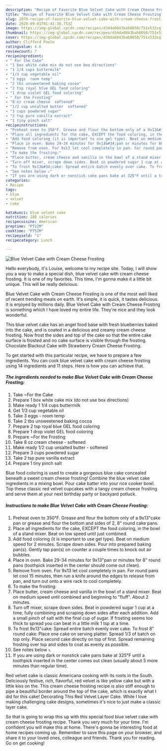```yaml
---
description: "Recipe of Favorite Blue Velvet Cake with Cream Cheese Frosting"
title: "Recipe of Favorite Blue Velvet Cake with Cream Cheese Frosting"
slug: 2070-recipe-of-favorite-blue-velvet-cake-with-cream-cheese-frosting
date: 2020-09-01T01:42:38.753Z
image: https://img-global.cpcdn.com/recipes/d34da8043bab8050/751x532cq70/blue-velvet-cake-with-cream-cheese-frosting-recipe-main-photo.jpg
thumbnail: https://img-global.cpcdn.com/recipes/d34da8043bab8050/751x532cq70/blue-velvet-cake-with-cream-cheese-frosting-recipe-main-photo.jpg
cover: https://img-global.cpcdn.com/recipes/d34da8043bab8050/751x532cq70/blue-velvet-cake-with-cream-cheese-frosting-recipe-main-photo.jpg
author: Clifford Poole
ratingvalue: 4.6
reviewcount: 7
recipeingredient:
- " For the Cake"
- "1 box white cake mix do not use box directions"
- "1 1/4 cups buttermilk"
- "1/3 cup vegetable oil"
- "3 eggs  room temp"
- "2 tbs unsweetened baking cocoa"
- "2 tsp royal blue GEL food coloring"
- "1 drop violet GEL food coloring"
- " For the Frosting"
- "8 oz cream cheese  softened"
- "1/2 cup unsalted butter  softened"
- "3 cups powdered sugar"
- "2 tsp pure vanilla extract"
- "1 tiny pinch salt"
recipeinstructions:
- "Preheat oven to 350°F. Grease and flour the bottom only of a 9x13&#34;cake pan or grease and flour the bottom and sides of 2, 8&#34; round cake pans."
- "Place all ingredients for the cake, EXCEPT the food coloring, in the bowl of a stand mixer. Beat on low speed until just combined."
- "Add food coloring (it is important to use gel type). Beat on medium speed for 2 minutes. Scrape down sides. Pour into prepared baking pan(s). Gently tap pan(s) on counter a couple times to knock out air bubbles."
- "Place in oven. Bake 29-34 minutes for 9x13&#34;pan or minutes for 8&#34; round pans (toothpick inserted in the center should come out clean)."
- "Remove from oven. For 9x13 let cool completely in pan. For round pans let cool 15 minutes, then run a knife around the edges to release from pan, and turn out onto a wire rack to cool completely."
- "To make the frosting:"
- "Place butter, cream cheese and vanilla in the bowl of a stand mixer. Beat on medium speed until combined and beginning to &#34;fluff&#34;. About 2 minutes."
- "Turn off mixer, scrape down sides. Beat in powdered sugar 1 cup at a time, fully combining and scraping down sides after each addition. Add a small pinch of salt with the final cup of sugar. If frosting seems too thick to spread you can beat in a little milk 1 tsp at a time."
- "To frost 9x13&#34;cake: Spread entire batch evenly over cake. To frost 8&#34; round cake: Place one cake on serving platter. Spread 1/3 of batch on top only. Place second cake directly on top of first. Spread remaining frosting over top and sides to coat as evenly as possible."
- "See notes below ⤵"
- "If you are using dark or nonstick cake pans bake at 325°F until a toothpick inserted in the center comes out clean (usually about 5 more minutes than regular time)."
categories:
- Recipe
tags:
- blue
- velvet
- cake

katakunci: blue velvet cake 
nutrition: 288 calories
recipecuisine: American
preptime: "PT22M"
cooktime: "PT52M"
recipeyield: "1"
recipecategory: Lunch

---
```



![Blue Velvet Cake with Cream Cheese Frosting](https://img-global.cpcdn.com/recipes/d34da8043bab8050/751x532cq70/blue-velvet-cake-with-cream-cheese-frosting-recipe-main-photo.jpg)

Hello everybody, it's Louise, welcome to my recipe site. Today, I will show you a way to make a special dish, blue velvet cake with cream cheese frosting. It is one of my favorites. This time, I'm gonna make it a little bit unique. This will be really delicious.

Blue Velvet Cake with Cream Cheese Frosting is one of the most well liked of recent trending meals on earth. It's simple, it is quick, it tastes delicious. It is enjoyed by millions daily. Blue Velvet Cake with Cream Cheese Frosting is something which I have loved my entire life. They're nice and they look wonderful.

This blue velvet cake has an angel food base with fresh blueberries baked into the cake, and is coated in a delicious and creamy cream cheese frosting. Now frost the sides and top of the cake so that the entire cake surface is frosted and no cake surface is visible through the frosting. Chocolate Blackout Cake with Strawberry Cream Cheese Frosting.


To get started with this particular recipe, we have to prepare a few ingredients. You can cook blue velvet cake with cream cheese frosting using 14 ingredients and 11 steps. Here is how you can achieve that.

<!--inarticleads1-->

##### The ingredients needed to make Blue Velvet Cake with Cream Cheese Frosting:

1. Take  ~For the Cake
1. Prepare 1 box white cake mix (do not use box directions)
1. Make ready 1 1/4 cups buttermilk
1. Get 1/3 cup vegetable oil
1. Take 3 eggs - room temp
1. Take 2 tbs unsweetened baking cocoa
1. Prepare 2 tsp royal blue GEL food coloring
1. Prepare 1 drop violet GEL food coloring
1. Prepare  ~For the Frosting
1. Take 8 oz cream cheese - softened
1. Make ready 1/2 cup unsalted butter - softened
1. Prepare 3 cups powdered sugar
1. Take 2 tsp pure vanilla extract
1. Prepare 1 tiny pinch salt


Blue food coloring is used to create a gorgeous blue cake concealed beneath a sweet cream cheese frosting! Combine the blue velvet cake ingredients in a mixing bowl. Pour cake batter into your rice cooker bowl. Top these classic red velvet cupcakes with a tangy cream cheese frosting and serve them at your next birthday party or backyard potluck. 

<!--inarticleads2-->

##### Instructions to make Blue Velvet Cake with Cream Cheese Frosting:

1. Preheat oven to 350°F. Grease and flour the bottom only of a 9x13&#34;cake pan or grease and flour the bottom and sides of 2, 8&#34; round cake pans.
1. Place all ingredients for the cake, EXCEPT the food coloring, in the bowl of a stand mixer. Beat on low speed until just combined.
1. Add food coloring (it is important to use gel type). Beat on medium speed for 2 minutes. Scrape down sides. Pour into prepared baking pan(s). Gently tap pan(s) on counter a couple times to knock out air bubbles.
1. Place in oven. Bake 29-34 minutes for 9x13&#34;pan or minutes for 8&#34; round pans (toothpick inserted in the center should come out clean).
1. Remove from oven. For 9x13 let cool completely in pan. For round pans let cool 15 minutes, then run a knife around the edges to release from pan, and turn out onto a wire rack to cool completely.
1. To make the frosting:
1. Place butter, cream cheese and vanilla in the bowl of a stand mixer. Beat on medium speed until combined and beginning to &#34;fluff&#34;. About 2 minutes.
1. Turn off mixer, scrape down sides. Beat in powdered sugar 1 cup at a time, fully combining and scraping down sides after each addition. Add a small pinch of salt with the final cup of sugar. If frosting seems too thick to spread you can beat in a little milk 1 tsp at a time.
1. To frost 9x13&#34;cake: Spread entire batch evenly over cake. To frost 8&#34; round cake: Place one cake on serving platter. Spread 1/3 of batch on top only. Place second cake directly on top of first. Spread remaining frosting over top and sides to coat as evenly as possible.
1. See notes below ⤵
1. If you are using dark or nonstick cake pans bake at 325°F until a toothpick inserted in the center comes out clean (usually about 5 more minutes than regular time).


Red velvet cake is classic Americana cooking with its roots in the South. Deliciously festive, rich, flavorful, red velvet is like yellow cake but with a little kiss on the. This cream cheese frosting recipe is also stiff enough to pipe a beautiful border around the top of the cake, which is exactly what I did for this cake! Decorating This Red Velvet Layer Cake. While I love making challenging cake designs, sometimes it&#39;s nice to just make a classic layer cake. 

So that is going to wrap this up with this special food blue velvet cake with cream cheese frosting recipe. Thank you very much for your time. I'm confident you will make this at home. There's gonna be interesting food at home recipes coming up. Remember to save this page on your browser, and share it to your loved ones, colleague and friends. Thank you for reading. Go on get cooking!
